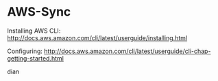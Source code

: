 # AWS-Sync

Installing AWS CLI: http://docs.aws.amazon.com/cli/latest/userguide/installing.html

Configuring: http://docs.aws.amazon.com/cli/latest/userguide/cli-chap-getting-started.html

dian
